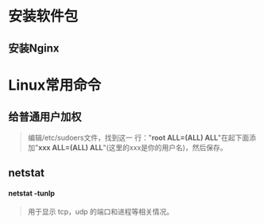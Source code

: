 # 安装软件包

## 安装Nginx

# Linux常用命令

## 给普通用户加权

>  编辑/etc/sudoers文件，找到这一 行："**root ALL=(ALL) ALL**"在起下面添加"**xxx ALL=(ALL) ALL**"(这里的xxx是你的用户名)，然后保存。

## netstat

#### **netstat -tunlp**

> 用于显示 tcp，udp 的端口和进程等相关情况。

